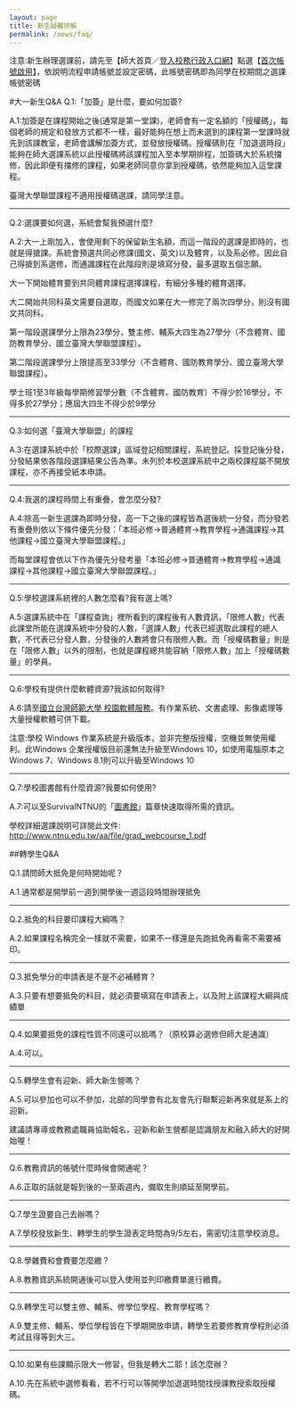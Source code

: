 ```yaml
---
layout: page
title: 新生疑難排解
permalink: /news/faq/
---
```

注意:新生辦理選課前，請先至【師大首頁／[登入校務行政入口網](http://iportal.ntnu.edu.tw/ntnu/)】點選【[首次帳號啟用](https://ap.itc.ntnu.edu.tw/nipinit/)】，依說明流程申請帳號並設定密碼，此帳號密碼即為同學在校期間之選課帳號密碼


#大一新生Q&A
Q.1:「加簽」是什麼，要如何加簽?

A.1:加簽是在課程開始之後(通常是第一堂課)，老師會有一定名額的「授權碼」，每個老師的規定和發放方式都不一樣，最好能夠在想上而未選到的課程第一堂課時就先到該課教室，老師會講解加簽方式，並發放授權碼。授權碼則在「加退選時段」能夠在師大選課系統以此授權碼將該課程加入至本學期排程，加簽碼大於系統擋修，因此即便有擋修的課程，如果老師同意你拿到授權碼，依然能夠加入這堂課程。

臺灣大學聯盟課程不適用授權碼選課，請同學注意。

***

Q.2:選課要如何選，系統會幫我預選什麼?

A.2:大一上剛加入，會使用剩下的保留新生名額，而這一階段的選課是即時的，也就是得搶課。系統會預選共同必修課(國文、英文)以及體育，以及系必修。因此自己得搶到系選修，而通識課程在此階段則是填寫分發，最多選取五個志願。

大一下開始體育要到共同體育課程選擇課程，有細分多種的體育選擇。

大二開始共同科英文需要自選取，而國文如果在大一修完了兩次四學分，則沒有國文共同科。

第一階段選課學分上限為23學分，雙主修、輔系大四生為27學分（不含體育、國防教育學分、國立臺灣大學聯盟課程）。

第二階段選課學分上限提高至33學分（不含體育、國防教育學分、國立臺灣大學聯盟課程）。

學士班1至3年級每學期修習學分數（不含體育、國防教育）不得少於16學分，不得多於27學分；應屆大四生不得少於9學分

***

Q.3:如何選「臺灣大學聯盟」的課程

A.3:在選課系統中於「校際選課」區域登記相關課程，系統登記。採登記後分發，分發結果依各階段選課結果公告為準。未列於本校選課系統中之兩校課程屬不開放課程，亦不再接受紙本申請。

***

Q.4:我選的課程時間上有重疊，會怎麼分發?

A.4:除高一新生選課為即時分發，高一下之後的課程皆為選後統一分發，而分發若有重疊則依以下條件優先分發：「本班必修→普通體育→教育學程→通識課程→其他課程→國立臺灣大學聯盟課程。」

而每堂課程會依以下作為優先分發考量「本班必修→普通體育→教育學程→通識 課程→其他課程→國立臺灣大學聯盟課程。」

***
Q.5:學校選課系統裡的人數怎麼看?我有選上嗎?

A.5:選課系統中在「課程查詢」裡所看到的課程後有人數資訊，「限修人數」代表此課堂所能在選課系統中分發的人數，「選課人數」代表已經選取此課程的總人數，不代表已分發人數，分發後的人數將會只有限修人數。而「授權碼數量」則是在「限修人數」以外的限制，也就是課程總共能容納「限修人數」加上「授權碼數量」的學員。
***

Q.6:學校有提供什麼軟體資源?我該如何取得?

A.6:請至[國立台灣師範大學  校園軟體服務](http://140.122.65.193/sw/index.html)。有作業系統、文書處理、影像處理等大量授權軟體可供下載。

注意:學校 Windows 作業系統是升級版本，並非完整版授權，空機並無使用權利。此Windows 企業授權版目前還無法升級至Windows 10，如使用電腦原本之Windows 7、Windows 8.1則可以升級至Windows 10

***

Q.7:學校圖書館有什麼資源?我要如何使用?

A.7:可以至SurvivalNTNU的「[圖書館](/lib/)」篇章快速取得所需的資訊。

學校詳細選課說明可詳閱此文件:
http://www.ntnu.edu.tw/aa/file/grad_webcourse_1.pdf

##轉學生Q&A

Q.1.請問師大抵免是何時開始呢？

A.1.通常都是開學前一週到開學後一週這段時間辦理抵免

***


Q.2.抵免的科目要印課程大綱嗎？

A.2.如果課程名稱完全一樣就不需要，如果不一樣還是先跑抵免再看需不需要補印。

***


Q.3.抵免學分的申請表是不是不必補體育？

A.3.只要有想要抵免的科目，就必須要填寫在申請表上，以及附上該課程大綱與成績單

***


Q.4.如果要抵免的課程性質不同還可以抵嗎？（原校算必選修但師大是通識）

A.4.可以。


***

Q.5.轉學生會有迎新、師大新生營嗎？

A.5.可以參加也可以不參加，北部的同學會有北友會先行聯繫迎新再來就是系上的迎新。

建議請專導或教務處職員協助報名，迎新和新生營都是認識朋友和融入師大的好開始喔！


***

Q.6.教務資訊的帳號什麼時候會開通呢？

A.6.正取的話就是報到後的一至兩週內，備取生則順延至開學前。

***


Q.7.學生證要自己去辦嗎？

A.7.學校發放新生、轉學生的學生證表定時間為9/5左右，需密切注意學校消息。

***


Q.8.學雜費和會費要怎麼繳？

A.8.教務資訊系統開通後可以登入使用並列印繳費單進行繳費。

***


Q.9.轉學生可以雙主修、輔系、修學位學程、教育學程嗎？

A.9.雙主修、輔系、學位學程皆在下學期開放申請，轉學生若要修教育學程則必須考試且得等到大三。

***


Q.10.如果有些課顯示限大一修習，但我是轉大二耶！該怎麼辦？

A.10.先在系統中選修看看，若不行可以等開學加退選時間找授課教授索取授權碼。
